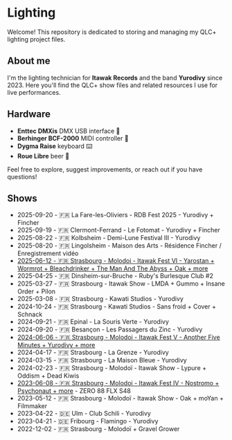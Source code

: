 # Lighting

Welcome! This repository is dedicated to storing and managing my QLC+ lighting project files.

## About me

I'm the lighting technician for **Itawak Records** and the band **Yurodivy** since 2023.
Here you'll find the QLC+ show files and related resources I use for live performances.

## Hardware

- **Enttec DMXis** DMX USB interface 🔌
- **Berhinger BCF-2000** MIDI controller 🎹
- **Dygma Raise** keyboard ⌨️
- **Roue Libre** beer 🍻

Feel free to explore, suggest improvements, or reach out if you have questions!

## Shows

- 2025-09-20 - 🇫🇷 La Fare-les-Oliviers - RDB Fest 2025 - Yurodivy + Fincher
- 2025-09-19 - 🇫🇷 Clermont-Ferrand - Le Fotomat - Yurodivy + Fincher
- 2025-08-22 - 🇫🇷 Kolbsheim - Demi-Lune Festival III - Yurodivy
- 2025-08-20 - 🇫🇷 Lingolsheim - Maison des Arts - Résidence Fincher / Enregistrement vidéo
- [2025-06-12 - 🇫🇷 Strasbourg - Molodoi - Itawak Fest VI - Yarostan + Wormrot + Bleachdrinker + The Man And The Abyss + Oak + more](https://itawak.com/itawak-fest-2025/)
- 2025-04-25 - 🇫🇷 Dinsheim-sur-Bruche - Ruby's Burlesque Club #2
- 2025-03-27 - 🇫🇷 Strasbourg - Itawak Show - LMDA + Gummo + Insane Order + Pilon
- 2025-03-08 - 🇫🇷 Strasbourg - Kawati Studios - Yurodivy
- 2024-10-24 - 🇫🇷 Strasbourg - Kawati Studios - Sans froid + Cover + Schnack
- 2024-09-21 - 🇫🇷 Epinal - La Souris Verte - Yurodivy
- 2024-09-20 - 🇫🇷 Besançon - Les Passagers du Zinc - Yurodivy
- [2024-06-06 - 🇫🇷 Strasbourg - Molodoi - Itawak Fest V - Another Five Minutes + Yurodivy + more](https://itawak.com/souvenirs/itawak-fest-2024/)
- 2024-04-17 - 🇫🇷 Strasbourg - La Grenze - Yurodivy
- 2024-03-15 - 🇫🇷 Strasbourg - La Maison Bleue - Yurodivy
- 2024-02-23 - 🇫🇷 Strasbourg - Molodoï - Itawak Show - Lypure + Oddism + Dead Kiwis
- [2023-06-08 - 🇫🇷 Strasbourg - Molodoi - Itawak Fest IV - Nostromo + Psychonaut + more](https://itawak.com/souvenirs/itawak-fest-2023/) - ZERO 88 FLX S48
- 2023-05-12 - 🇫🇷 Strasbourg - Molodoï - Itawak Show - Oak + moYan + Filmmaker
- 2023-04-22 - 🇩🇪 Ulm - Club Schili - Yurodivy
- 2023-04-21 - 🇩🇪 Fribourg - Flamingo - Yurodivy
- 2022-12-02 - 🇫🇷 Strasbourg - Molodoï + Gravel Grower

